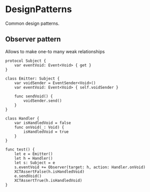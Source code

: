 # DesignPatterns

Common design patterns.

## Observer pattern
Allows to make one-to many weak relationships
````
protocol Subject {
    var eventVoid: Event<Void> { get }
}

class Emitter: Subject {
    var voidSender = EventSender<Void>()
    var eventVoid: Event<Void> { self.voidSender }
    
    func sendVoid() {
        voidSender.send()
    }
}

class Handler {
    var isHandledVoid = false
    func onVoid(_: Void) {
        isHandledVoid = true
    }
}

func test() {
    let e = Emitter()
    let h = Handler()
    let s: Subject = e
    s.eventVoid += Observer(target: h, action: Handler.onVoid)
    XCTAssertFalse(h.isHandledVoid)
    e.sendVoid()
    XCTAssertTrue(h.isHandledVoid)
}
````
